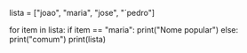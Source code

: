 
lista = ["joao", "maria", "jose", "´pedro"]

for item in lista:
 if  item == "maria":
    print("Nome popular")
 else:
    print("comum")
print(lista)
